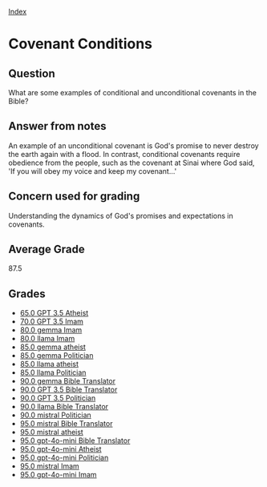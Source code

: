
[Index](../index.md)
# Covenant Conditions
## Question
What are some examples of conditional and unconditional covenants in the Bible?

## Answer from notes
An example of an unconditional covenant is God's promise to never destroy the earth again with a flood. In contrast, conditional covenants require obedience from the people, such as the covenant at Sinai where God said, 'If you will obey my voice and keep my covenant...'

## Concern used for grading
Understanding the dynamics of God's promises and expectations in covenants.

## Average Grade
87.5

## Grades
 * [65.0 GPT 3.5 Atheist](../answers/GPT_3.5_Atheist/Covenant_Conditions.md)
 * [70.0 GPT 3.5 Imam](../answers/GPT_3.5_Imam/Covenant_Conditions.md)
 * [80.0 gemma Imam](../answers/gemma_Imam/Covenant_Conditions.md)
 * [80.0 llama Imam](../answers/llama_Imam/Covenant_Conditions.md)
 * [85.0 gemma atheist](../answers/gemma_atheist/Covenant_Conditions.md)
 * [85.0 gemma Politician](../answers/gemma_Politician/Covenant_Conditions.md)
 * [85.0 llama atheist](../answers/llama_atheist/Covenant_Conditions.md)
 * [85.0 llama Politician](../answers/llama_Politician/Covenant_Conditions.md)
 * [90.0 gemma Bible Translator](../answers/gemma_Bible_Translator/Covenant_Conditions.md)
 * [90.0 GPT 3.5 Bible Translator](../answers/GPT_3.5_Bible_Translator/Covenant_Conditions.md)
 * [90.0 GPT 3.5 Politician](../answers/GPT_3.5_Politician/Covenant_Conditions.md)
 * [90.0 llama Bible Translator](../answers/llama_Bible_Translator/Covenant_Conditions.md)
 * [90.0 mistral Politician](../answers/mistral_Politician/Covenant_Conditions.md)
 * [95.0 mistral Bible Translator](../answers/mistral_Bible_Translator/Covenant_Conditions.md)
 * [95.0 mistral atheist](../answers/mistral_atheist/Covenant_Conditions.md)
 * [95.0 gpt-4o-mini Bible Translator](../answers/gpt-4o-mini_Bible_Translator/Covenant_Conditions.md)
 * [95.0 gpt-4o-mini Atheist](../answers/gpt-4o-mini_Atheist/Covenant_Conditions.md)
 * [95.0 gpt-4o-mini Politician](../answers/gpt-4o-mini_Politician/Covenant_Conditions.md)
 * [95.0 mistral Imam](../answers/mistral_Imam/Covenant_Conditions.md)
 * [95.0 gpt-4o-mini Imam](../answers/gpt-4o-mini_Imam/Covenant_Conditions.md)
